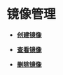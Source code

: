 # 镜像管理<a name="ZH-CN_TOPIC_0184808232"></a>

-   **[创建镜像](创建镜像.md)**  

-   **[查看镜像](查看镜像.md)**  

-   **[删除镜像](删除镜像-31.md)**  


